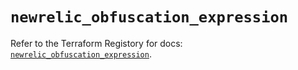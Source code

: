 # `newrelic_obfuscation_expression`

Refer to the Terraform Registory for docs: [`newrelic_obfuscation_expression`](https://www.terraform.io/docs/providers/newrelic/r/obfuscation_expression).
